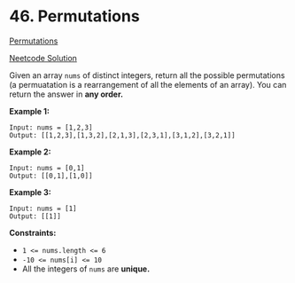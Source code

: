 # 46. Permutations

[Permutations](https://leetcode.com/problems/permutations/description/)

[Neetcode Solution](https://www.youtube.com/watch?v=s7AvT7cGdSo&pp=ygUVbmVldGNvZGUgcGVybXV0YXRpb25z)

Given an array `nums` of distinct integers, return all the possible permutations
(a permuatation is a rearrangement of all the elements of an array). You can
return the answer in <b>any order.</b>

**Example 1:**

```
Input: nums = [1,2,3]
Output: [[1,2,3],[1,3,2],[2,1,3],[2,3,1],[3,1,2],[3,2,1]]
```

**Example 2:**

```
Input: nums = [0,1]
Output: [[0,1],[1,0]]
```

**Example 3:**

```
Input: nums = [1]
Output: [[1]]
```

**Constraints:**

- `1 <= nums.length <= 6`
- `-10 <= nums[i] <= 10`
- All the integers of `nums` are <b>unique.</b>

